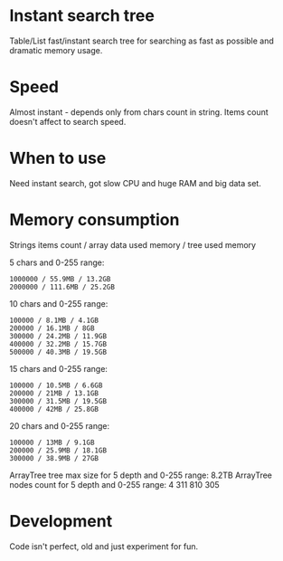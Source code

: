 # Instant search tree

Table/List fast/instant search tree for searching as fast as possible and dramatic memory usage.

# Speed

Almost instant - depends only from chars count in string. Items count doesn't affect to search speed.

# When to use

Need instant search, got slow CPU and huge RAM and big data set.

# Memory consumption

Strings items count / array data used memory / tree used memory

5 chars and 0-255 range:
```
1000000 / 55.9MB / 13.2GB
2000000 / 111.6MB / 25.2GB
```

10 chars and 0-255 range:
```
100000 / 8.1MB / 4.1GB
200000 / 16.1MB / 8GB
300000 / 24.2MB / 11.9GB
400000 / 32.2MB / 15.7GB
500000 / 40.3MB / 19.5GB
```

15 chars and 0-255 range:
```
100000 / 10.5MB / 6.6GB
200000 / 21MB / 13.1GB
300000 / 31.5MB / 19.5GB
400000 / 42MB / 25.8GB
```

20 chars and 0-255 range:
```
100000 / 13MB / 9.1GB
200000 / 25.9MB / 18.1GB
300000 / 38.9MB / 27GB
```

ArrayTree tree max size for 5 depth and 0-255 range: 8.2TB
ArrayTree nodes count for 5 depth and 0-255 range: 4 311 810 305

# Development

Code isn't perfect, old and just experiment for fun.
